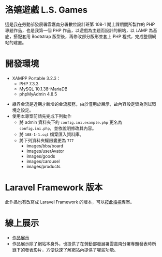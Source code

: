 # 洛嬉遊戲 L.S. Games
這是我在勞動部發展署雲嘉南分署數位設計班第 108-1 期上課期間所製作的 PHP 專題作品，也是我第一個 PHP 作品，以遊戲為主題而設計的網站，以 LAMP 為基底，搭配套用 Bootstrap 版型後，再修改部分版形並套上 PHP 程式，完成整個網站的建置。

# 開發環境
- XAMPP Portable 3.2.3：
    - PHP 7.3.3
    - MySQL 10.1.38-MariaDB
    - phpMyAdmin 4.8.5

* 綠界金流是近期才新增的金流服務，由於僅用於展示，故內容設定皆為測試環境之設定。
* 使用本專案前請先完成下列動作
    - 將 admin 資料夾下的 `config.ini.example.php` 更名為 `config.ini.php`，並依說明修改其內容。
    - 將 `108-1-1.sql` 檔案匯入資料庫。
    - 將下列資料夾權限變更為 `777`
        - images/bbs/board
        - images/userAvator
        - images/goods
        - images/carousel
        - images/products

# Laravel Framework 版本
此作品也有改寫成 Laravel Framework 的版本，可以[按此檢視](https://github.com/samuikaze/LSLaravelVer)專案。

# 線上展示
* [作品展示](http://sksk108.000webhostapp.com/)
* 作品展示除了網站本身外，也提供了在勞動部發展署雲嘉南分署專題發表時所錄下的發表影片，方便快速了解網站內提供了哪些功能。